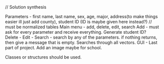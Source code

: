 // Solution synthesis

Parameters - first name, last name, sex, age, major, address(to make things easier ill just add county), student ID (ID is maybe given here instead?) // must be normalized tables
Main menu - add, delete, edit, search
Add - must ask for every parameter and receive everything. Generate student ID?
Delete -
Edit - 
Search - search by any of the parameters. if nothing returns, then give a message that is empty. Searches through all vectors. 
GUI - Last part of project. Add an image maybe for school. 

Classes or structures should be used. 
